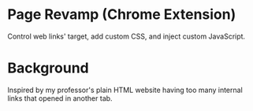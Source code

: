 # Page Revamp (Chrome Extension)
Control web links' target, add custom CSS, and inject custom JavaScript.

# Background
Inspired by my professor's plain HTML website having too many internal links that opened in another tab.